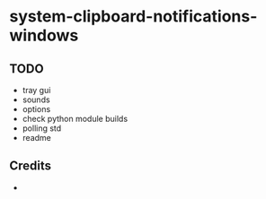 # system-clipboard-notifications-windows

## TODO
- tray gui
- sounds
- options
- check python module builds
- polling std 
- readme 

## Credits
- 